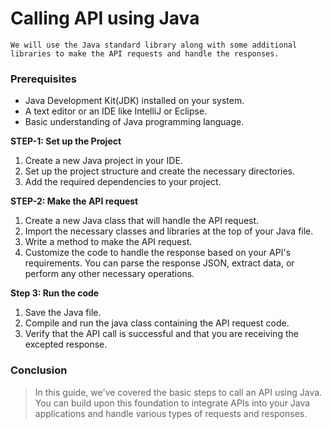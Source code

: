 # Calling API using Java
` We will use the Java standard library along with some additional libraries to make the API requests and handle the responses. `

### Prerequisites
* Java Development Kit(JDK) installed on your system.
* A text editor or an IDE like IntelliJ or Eclipse.
* Basic understanding of Java programming language.

**STEP-1: Set up the Project**
1. Create a new Java project in your IDE.
1. Set up the project structure and create the necessary directories.
1. Add the required dependencies to your project.

**STEP-2: Make the API request**
1. Create a new Java class that will handle the API request.
1. Import the necessary classes and libraries at the top of your Java file.
1. Write a method to make the API request.
1. Customize the code to handle the response based on your API's requirements. You can parse the response JSON, extract data, or perform any other necessary operations.

**Step 3: Run the code**
1. Save the Java file.
2. Compile and run the java class containing the API request code.
3. Verify that the API call is successful and that you are receiving the excepted response.

### Conclusion

> In this guide, we've covered the basic steps to call an API using Java. You can build upon this foundation to integrate APIs into your Java applications and handle various types of requests and responses.
